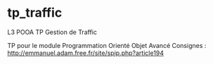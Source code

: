 # tp_traffic
L3 POOA TP Gestion de Traffic

TP pour le module Programmation Orienté Objet Avancé
Consignes :
http://emmanuel.adam.free.fr/site/spip.php?article194
